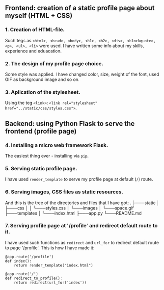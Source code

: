 ## Frontend: creation of a static profile page about myself (HTML + CSS)
### 1. Creation of HTML-file.
Such tegs as `<html>, <head>, <body>, <h1>, <h2>, <div>, <blockquote>, <p>, <ul>, <li>` were used. I have written some info about my skills, experience and eduacation.
### 2. The design of my profile page choice.
Some style was applied. I have changed color, size, weight of the font, used GIF as background image and so on.
### 3. Aplication of the stylesheet.
Using the teg `<link>`: `<link rel="stylesheet" href="../static/css/styles.css">`.

## Backend: using Python Flask to serve the frontend (profile page)
### 4. Installing a micro web framework Flask.
The easiest thing ever - installing via `pip`.
### 5. Serving static profile page.
I have used `render_template` to serve my profile page at default (`/`) route.
### 6. Serving images, CSS files as static resources.
And this is the tree of the directories and files that I have got:
.
├───static
│   ├───css
│   │   └───styles.css
│   └───images
│       └───space.gif
├───templates
│   └───index.html
├───app.py
└───README.md
### 7. Serving profile page at '/profile' and redirect default route to it.
I have used such functions as `redirect` and `url_for` to redirect default route to page '/profile'. This is how I have made it:
```
@app.route('/profile')
def index():
    return render_template("index.html")

@app.route('/')
def redirect_to_profile():
    return redirect(url_for('index'))
```




